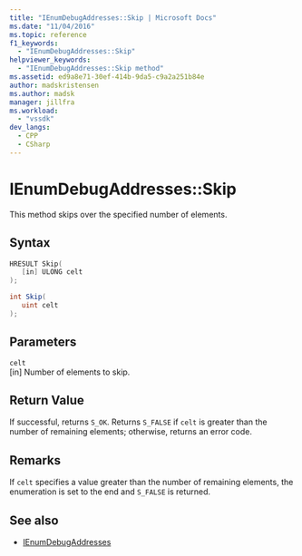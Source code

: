 ```yaml
---
title: "IEnumDebugAddresses::Skip | Microsoft Docs"
ms.date: "11/04/2016"
ms.topic: reference
f1_keywords:
  - "IEnumDebugAddresses::Skip"
helpviewer_keywords:
  - "IEnumDebugAddresses::Skip method"
ms.assetid: ed9a8e71-30ef-414b-9da5-c9a2a251b84e
author: madskristensen
ms.author: madsk
manager: jillfra
ms.workload:
  - "vssdk"
dev_langs:
  - CPP
  - CSharp
---
```

# IEnumDebugAddresses::Skip
This method skips over the specified number of elements.

## Syntax

```cpp
HRESULT Skip(
   [in] ULONG celt
);
```

```csharp
int Skip(
   uint celt
);
```

## Parameters
`celt`\
[in] Number of elements to skip.

## Return Value
 If successful, returns `S_OK`. Returns `S_FALSE` if `celt` is greater than the number of remaining elements; otherwise, returns an error code.

## Remarks
 If `celt` specifies a value greater than the number of remaining elements, the enumeration is set to the end and `S_FALSE` is returned.

## See also
- [IEnumDebugAddresses](../../../extensibility/debugger/reference/ienumdebugaddresses.md)
